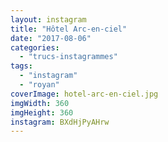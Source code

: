 ```yaml
---
layout: instagram
title: "Hôtel Arc-en-ciel"
date: "2017-08-06"
categories: 
  - "trucs-instagrammes"
tags: 
  - "instagram"
  - "royan"
coverImage: hotel-arc-en-ciel.jpg
imgWidth: 360
imgHeight: 360
instagram: BXdHjPyAHrw
---
```


